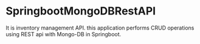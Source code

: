 # SpringbootMongoDBRestAPI
It is inventory management API.
this application performs CRUD operations using REST api with Mongo-DB in Springboot.
